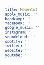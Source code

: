 ```yaml
---
title: Mementut
apple_music: ''
bandcamp: ''
facebook: ''
google_music: ''
instagram: ''
soundcloud: ''
spotify: ''
twitter: ''
website: ''
youtube: ''
---
```

